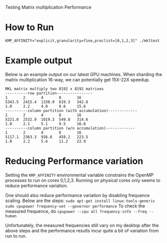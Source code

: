 Testing Matrix multiplication Performance

# How to Run
`KMP_AFFINITY="explicit,granularity=fine,proclist=[0,1,2,3]" ./mkltest`

# Example output
Below is an example output on our latest GPU machines. When sharding the matrix multiplication 16-way, we can potentially get 15X-22X speedup.

```$ KMP_AFFINITY="explicit,granularity=fine,proclist=[0,1,2,3,4,5,6,7,8,9,10,11]" ./mkltest                              
MKL matrix multiply two 8192 x 8192 matrixes
----------row partition----------------
1       2       4       8       16
5343.5  2415.4  1338.9  619.3   342.8
1.0     2.2     4.0     8.6     15.6
----------column partition (with accumulation)-------------
1       2       4       8       16
5221.0  2532.9  1019.3  549.8   314.6
1.0     2.1     5.1     9.5     16.6
----------column partition (w/o accumulation)-------------
1       2       4       8       16
5117.1  2363.3  916.6   458.2   223.5
1.0     2.2     5.6     11.2    22.9
```


# Reducing Performance variation

Setting the `KMP_AFFINITY` environmental variable constrains the OpenMP processes to run on cores 0,1,2,3. Running on physical cores only 
seems to reduce performance variation.

One should also reduce performance variation by disabling frequence scaling. Below are the steps:
`sudo apt-get install linux-tools-generic`
`sudo cpupower frequency-set --governor performance` 
To check the measured frequence, do 
`cpupower --cpu all frequency-info --freq --human`

Unfortunately, the measured frequencies still vary on my desktop after the above steps and the performance results incur quite a bit of variation from 
run to run.





